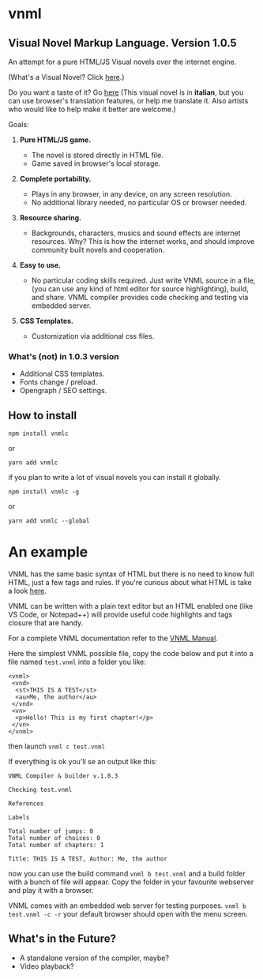 # vnml

## Visual Novel Markup Language. Version 1.0.5

An attempt for a pure HTML/JS Visual novels over the internet engine.

(What's a Visual Novel? Click [here](https://it.wikipedia.org/wiki/Visual_novel).)

Do you want a taste of it? Go [here](https://www.valentinoeugeni.it/ga/lmv.html) (This visual novel is in **italian**, but you can use browser's translation features, or help me translate it. Also artists who would like to help make it better are welcome.)

Goals:

1. **Pure HTML/JS game.**

   - The novel is stored directly in HTML file.
   - Game saved in browser's local storage.

2. **Complete portability.**

   - Plays in any browser, in any device, on any screen resolution.
   - No additional library needed, no particular OS or browser needed.

3. **Resource sharing.**

   - Backgrounds, characters, musics and sound effects are internet resources. Why? This is how the internet works, and should improve community built novels
     and cooperation.

4. **Easy to use.**

   - No particular coding skills required. Just write VNML source in a file, (you can use any kind of html editor for source highlighting), build, and share. VNML compiler provides code checking and testing via embedded server.

5. **CSS Templates.**

   - Customization via additional css files.

### What's (not) in 1.0.3 version

- Additional CSS templates.
- Fonts change / preload.
- Opengraph / SEO settings.

## How to install

`npm install vnmlc`

or

`yarn add vnmlc`

if you plan to write a lot of visual novels you can install it globally.

`npm install vnmlc -g`

or

`yarn add vnmlc --global`

# An example

VNML has the same basic syntax of HTML but there is no need to know full HTML, just a few tags and rules. If you're curious about what HTML is take a look [here](https://www.codecademy.com/learn/learn-html).

VNML can be written with a plain text editor but an HTML enabled one (like VS Code, or Notepad++) will provide useful code highlights and tags closure that are handy.

For a complete VNML documentation refer to the [VNML Manual](docs/vnmlmanual.md).

Here the simplest VNML possible file, copy the code below and put it into a file named `test.vnml` into a folder you like:

```
<vnml>
 <vnd>
  <st>THIS IS A TEST</st>
  <au>Me, the author</au>
 </vnd>
 <vn>
  <p>Hello! This is my first chapter!</p>
 </vn>
</vnml>

```

then launch `vnml c test.vnml`

If everything is ok you'll se an output like this:

```
VNML Compiler & builder v.1.0.3

Checking test.vnml

References

Labels

Total number of jumps: 0
Total number of choices: 0
Total number of chapters: 1

Title: THIS IS A TEST, Author: Me, the author
```

now you can use the build command `vnml b test.vnml`
and a build folder with a bunch of file will appear.
Copy the folder in your favourite webserver and play it with a browser.

VNML comes with an embedded web server for testing purposes.
`vnml b test.vnml -c -r`
your default browser should open with the menu screen.

## What's in the Future?

- A standalone version of the compiler, maybe?
- Video playback?
